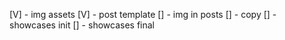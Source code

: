 [V] - img assets
[V] - post template
[] - img in posts
[] - copy
[] - showcases init
[] - showcases final
